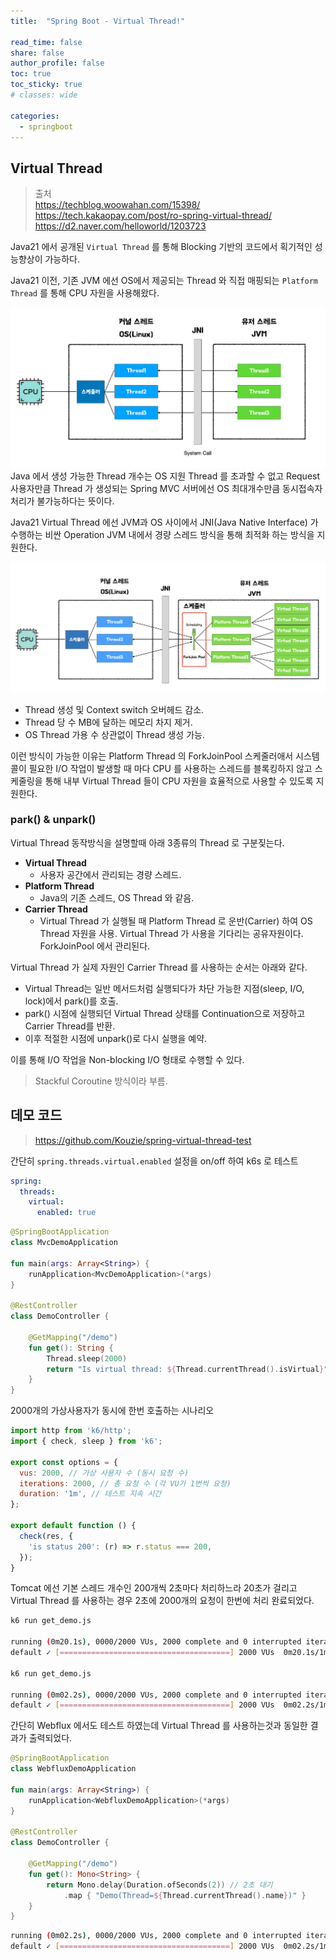 ```yaml
---
title:  "Spring Boot - Virtual Thread!"

read_time: false
share: false
author_profile: false
toc: true
toc_sticky: true
# classes: wide

categories:
  - springboot
---
```


## Virtual Thread

> 출처  
> <https://techblog.woowahan.com/15398/>
> <https://tech.kakaopay.com/post/ro-spring-virtual-thread/>  
> <https://d2.naver.com/helloworld/1203723>  


Java21 에서 공개된 `Virtual Thread` 를 통해 Blocking 기반의 코드에서 획기적인 성능향상이 가능하다.  

Java21 이전, 기존 JVM 에선 OS에서 제공되는 Thread 와 직접 매핑되는 `Platform Thread` 를 통해 CPU 자원을 사용해왔다.  

![1](/assets/springboot/virtual_thread_1.png)
Java 에서 생성 가능한 Thread 개수는 OS 지원 Thread 를 초과할 수 없고 Request 사용자만큼 Thread 가 생성되는 Spring MVC 서버에선 OS 최대개수만큼 동시접속자 처리가 불가능하다는 뜻이다.  

Java21 Virtual Thread 에선 JVM과 OS 사이에서 JNI(Java Native Interface) 가 수행하는 비싼 Operation JVM 내에서 경량 스레드 방식을 통해 최적화 하는 방식을 지원한다.  

![1](/assets/springboot/virtual_thread_2.png)

- Thread 생성 및 Context switch 오버헤드 감소.  
- Thread 당 수 MB에 달하는 메모리 차지 제거.  
- OS Thread 가용 수 상관없이 Thread 생성 가능.  

이런 방식이 가능한 이유는 Platform Thread 의 ForkJoinPool 스케줄러애서 시스템콜이 필요한 I/O 작업이 발생할 때 마다 CPU 를 사용하는 스레드를 블록킹하지 않고 스케줄링을 통해 내부 Virtual Thread 들이 CPU 자원을 효율적으로 사용할 수 있도록 지원한다.  

### park() & unpark()

Virtual Thread 동작방식을 설명할때 아래 3종류의 Thread 로 구분짖는다.  

- **Virtual Thread**  
  - 사용자 공간에서 관리되는 경량 스레드.
- **Platform Thread**  
  - Java의 기존 스레드, OS Thread 와 같음.  
- **Carrier Thread**  
  - Virtual Thread 가 실행될 때 Platform Thread 로 운반(Carrier) 하여 OS Thread 자원을 사용. Virtual Thread 가 사용을 기다리는 공유자원이다. ForkJoinPool 에서 관리된다.  


Virtual Thread 가 실제 자원인 Carrier Thread 를 사용하는 순서는 아래와 같다.  

- Virtual Thread는 일반 메서드처럼 실행되다가 차단 가능한 지점(sleep, I/O, lock)에서 park()를 호출.  
- park() 시점에 실행되던 Virtual Thread 상태를 Continuation으로 저장하고 Carrier Thread를 반환.
- 이후 적절한 시점에 unpark()로 다시 실행을 예약.  

이를 통해 I/O 작업을 Non-blocking I/O 형태로 수행할 수 있다.  

> Stackful Coroutine 방식이라 부름.  

## 데모 코드  

> <https://github.com/Kouzie/spring-virtual-thread-test>  

간단히 `spring.threads.virtual.enabled` 설정을 on/off 하여 k6s 로 테스트

```yaml
spring:
  threads:
    virtual:
      enabled: true
```

```kotlin
@SpringBootApplication
class MvcDemoApplication

fun main(args: Array<String>) {
    runApplication<MvcDemoApplication>(*args)
}

@RestController
class DemoController {

    @GetMapping("/demo")
    fun get(): String {
        Thread.sleep(2000)
        return "Is virtual thread: ${Thread.currentThread().isVirtual}"
    }
}
```

2000개의 가상사용자가 동시에 한번 호출하는 시나리오  

```js
import http from 'k6/http';
import { check, sleep } from 'k6';

export const options = {
  vus: 2000, // 가상 사용자 수 (동시 요청 수)
  iterations: 2000, // 총 요청 수 (각 VU가 1번씩 요청)
  duration: '1m', // 테스트 지속 시간
};

export default function () {
  check(res, {
    'is status 200': (r) => r.status === 200,
  });
}
```

Tomcat 에선 기본 스레드 개수인 200개씩 2초마다 처리하느라 20초가 걸리고  
Virtual Thread 를 사용하는 경우 2초에 2000개의 요청이 한번에 처리 완료되었다.  

```sh
k6 run get_demo.js

running (0m20.1s), 0000/2000 VUs, 2000 complete and 0 interrupted iterations
default ✓ [======================================] 2000 VUs  0m20.1s/1m0s  2000/2000 shared iters

k6 run get_demo.js

running (0m02.2s), 0000/2000 VUs, 2000 complete and 0 interrupted iterations
default ✓ [======================================] 2000 VUs  0m02.2s/1m0s  2000/2000 shared iters
```

간단히 Webflux 에서도 테스트 하였는데 Virtual Thread 를 사용하는것과 동일한 결과가 출력되었다.  

```kotlin
@SpringBootApplication
class WebfluxDemoApplication

fun main(args: Array<String>) {
    runApplication<WebfluxDemoApplication>(*args)
}

@RestController
class DemoController {

    @GetMapping("/demo")
    fun get(): Mono<String> {
        return Mono.delay(Duration.ofSeconds(2)) // 2초 대기
            .map { "Demo(Thread=${Thread.currentThread().name})" }
    }
}
```


```sh
running (0m02.2s), 0000/2000 VUs, 2000 complete and 0 interrupted iterations
default ✓ [======================================] 2000 VUs  0m02.2s/1m0s  2000/2000 shared iters
```